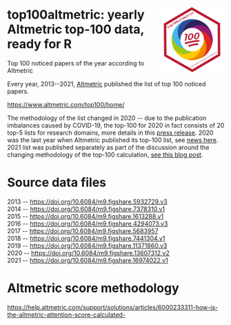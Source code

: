 # <img src="inst/top100altmetric-logo.png" align="right" width="150" height="150" />  top100altmetric: yearly Altmetric top-100 data, ready for R

Top 100 noticed papers of the year according to Altmetric

Every year, 2013--2021, [Altmetric](https://www.altmetric.com) published the list of top 100 noticed papers. 

https://www.altmetric.com/top100/home/

The methodology of the list changed in 2020 -- due to the publication imbalances caused by COVID-19, the top-100 for 2020 in fact consists of 20 top-5 lists for research domains, more details in this [press release](https://www.altmetric.com/top100/2020/press-release.pdf). 2020 was the last year when Altmetric published its top-100 list, see [news here](https://www.altmetric.com/altmetric-news/re-imagining-the-top-100). 2021 list was published separately as part of the discussion around the changing methodology of the top-100 calculation, [see this blog post](https://www.altmetric.com/blog/top-100-2021-the-old-school-remix/).


# Source data files

2013 -- https://doi.org/10.6084/m9.figshare.5932729.v3  
2014 -- https://doi.org/10.6084/m9.figshare.7378310.v1  
2015 -- https://doi.org/10.6084/m9.figshare.1613288.v1  
2016 -- https://doi.org/10.6084/m9.figshare.4294073.v3  
2017 -- https://doi.org/10.6084/m9.figshare.5683957  
2018 -- https://doi.org/10.6084/m9.figshare.7441304.v1  
2019 -- https://doi.org/10.6084/m9.figshare.11371860.v3  
2020 -- https://doi.org/10.6084/m9.figshare.13607312.v2  
2021 -- https://doi.org/10.6084/m9.figshare.16974022.v1



# Altmetric score methodology

https://help.altmetric.com/support/solutions/articles/6000233311-how-is-the-altmetric-attention-score-calculated-
